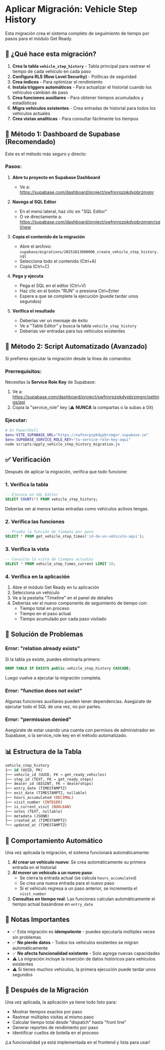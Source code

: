 # Aplicar Migración: Vehicle Step History

Esta migración crea el sistema completo de seguimiento de tiempo por pasos para el módulo Get Ready.

## 🎯 ¿Qué hace esta migración?

1. **Crea la tabla `vehicle_step_history`** - Tabla principal para rastrear el tiempo de cada vehículo en cada paso
2. **Configura RLS (Row Level Security)** - Políticas de seguridad
3. **Crea índices** - Para optimizar el rendimiento
4. **Instala triggers automáticos** - Para actualizar el historial cuando los vehículos cambian de paso
5. **Crea funciones auxiliares** - Para obtener tiempos acumulados y estadísticas
6. **Migra vehículos existentes** - Crea entradas de historial para todos los vehículos actuales
7. **Crea vistas analíticas** - Para consultar fácilmente los tiempos

## 🚀 Método 1: Dashboard de Supabase (Recomendado)

Este es el método más seguro y directo:

### Pasos:

1. **Abre tu proyecto en Supabase Dashboard**
   - Ve a: https://supabase.com/dashboard/project/swfnnrpzpkdypbrzmgnr

2. **Navega al SQL Editor**
   - En el menú lateral, haz clic en "SQL Editor"
   - O ve directamente a: https://supabase.com/dashboard/project/swfnnrpzpkdypbrzmgnr/sql/new

3. **Copia el contenido de la migración**
   - Abre el archivo: `supabase/migrations/20251013000000_create_vehicle_step_history.sql`
   - Selecciona todo el contenido (Ctrl+A)
   - Copia (Ctrl+C)

4. **Pega y ejecuta**
   - Pega el SQL en el editor (Ctrl+V)
   - Haz clic en el botón "RUN" o presiona Ctrl+Enter
   - Espera a que se complete la ejecución (puede tardar unos segundos)

5. **Verifica el resultado**
   - Deberías ver un mensaje de éxito
   - Ve a "Table Editor" y busca la tabla `vehicle_step_history`
   - Deberías ver entradas para tus vehículos existentes

## 🔧 Método 2: Script Automatizado (Avanzado)

Si prefieres ejecutar la migración desde la línea de comandos:

### Prerrequisitos:

Necesitas la **Service Role Key** de Supabase:
1. Ve a: https://supabase.com/dashboard/project/swfnnrpzpkdypbrzmgnr/settings/api
2. Copia la "service_role" key (⚠️ **NUNCA** la compartas o la subas a Git)

### Ejecutar:

```powershell
# En PowerShell
$env:VITE_SUPABASE_URL="https://swfnnrpzpkdypbrzmgnr.supabase.co"
$env:SUPABASE_SERVICE_ROLE_KEY="tu-service-role-key-aqui"
node scripts/apply_vehicle_step_history_migration.js
```

## ✅ Verificación

Después de aplicar la migración, verifica que todo funcione:

### 1. Verifica la tabla

```sql
-- Ejecuta en SQL Editor
SELECT COUNT(*) FROM vehicle_step_history;
```

Deberías ver al menos tantas entradas como vehículos activos tengas.

### 2. Verifica las funciones

```sql
-- Prueba la función de tiempos por paso
SELECT * FROM get_vehicle_step_times('id-de-un-vehiculo-aqui');
```

### 3. Verifica la vista

```sql
-- Consulta la vista de tiempos actuales
SELECT * FROM vehicle_step_times_current LIMIT 10;
```

### 4. Verifica en la aplicación

1. Abre el módulo Get Ready en tu aplicación
2. Selecciona un vehículo
3. Ve a la pestaña "Timeline" en el panel de detalles
4. Deberías ver el nuevo componente de seguimiento de tiempo con:
   - Tiempo total en proceso
   - Tiempo en el paso actual
   - Tiempo acumulado por cada paso visitado

## 🐛 Solución de Problemas

### Error: "relation already exists"

Si la tabla ya existe, puedes eliminarla primero:

```sql
DROP TABLE IF EXISTS public.vehicle_step_history CASCADE;
```

Luego vuelve a ejecutar la migración completa.

### Error: "function does not exist"

Algunas funciones auxiliares pueden tener dependencias. Asegúrate de ejecutar todo el SQL de una vez, no por partes.

### Error: "permission denied"

Asegúrate de estar usando una cuenta con permisos de administrador en Supabase, o la service_role key en el método automatizado.

## 📊 Estructura de la Tabla

```sql
vehicle_step_history
├── id (UUID, PK)
├── vehicle_id (UUID, FK → get_ready_vehicles)
├── step_id (TEXT, FK → get_ready_steps)
├── dealer_id (BIGINT, FK → dealerships)
├── entry_date (TIMESTAMPTZ)
├── exit_date (TIMESTAMPTZ, nullable)
├── hours_accumulated (DECIMAL)
├── visit_number (INTEGER)
├── is_current_visit (BOOLEAN)
├── notes (TEXT, nullable)
├── metadata (JSONB)
├── created_at (TIMESTAMPTZ)
└── updated_at (TIMESTAMPTZ)
```

## 🔄 Comportamiento Automático

Una vez aplicada la migración, el sistema funcionará automáticamente:

1. **Al crear un vehículo nuevo**: Se crea automáticamente su primera entrada en el historial
2. **Al mover un vehículo a un nuevo paso**:
   - Se cierra la entrada actual (se calcula `hours_accumulated`)
   - Se crea una nueva entrada para el nuevo paso
   - Si el vehículo regresa a un paso anterior, se incrementa el `visit_number`
3. **Consultas en tiempo real**: Las funciones calculan automáticamente el tiempo actual basándose en `entry_date`

## 📝 Notas Importantes

- ✅ Esta migración es **idempotente** - puedes ejecutarla múltiples veces sin problemas
- ✅ **No pierde datos** - Todos los vehículos existentes se migran automáticamente
- ✅ **No afecta funcionalidad existente** - Solo agrega nuevas capacidades
- ⚠️ La migración incluye la inserción de datos históricos para vehículos existentes
- ⚠️ Si tienes muchos vehículos, la primera ejecución puede tardar unos segundos

## 🎉 Después de la Migración

Una vez aplicada, la aplicación ya tiene todo listo para:
- Mostrar tiempos exactos por paso
- Rastrear múltiples visitas al mismo paso
- Calcular tiempo total desde "dispatch" hasta "front line"
- Generar reportes de rendimiento por paso
- Identificar cuellos de botella en el proceso

¡La funcionalidad ya está implementada en el frontend y lista para usar!
